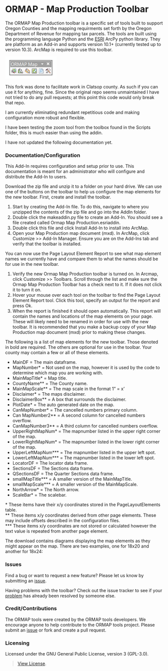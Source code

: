 # ORMAP - Map Production Toolbar

The ORMAP Map Production toolbar is a specific set of tools built to support Oregon Counties and the mapping requirments set forth by the Oregon Department of Revenue for mapping tax 
parcels.  The tools are built using the programming language Python and the  <a href="https://esri.com/" target="_blank">ESRI</a> ArcPy python library.  They are  platform as an Add-in and supports version 10.1+ (currently tested up to version 10.3). ArcMap is required 
to use this toolbar. 

![alt text](https://raw.githubusercontent.com/ORMAPtools/MapProduction/master/Suppemental/Toolbar.PNG "Image of the toolbar")

This fork was done to facilitate work in Clatsop county. As such if you can use it for anything, fine.
Since the original repo seems unmaintained I have not tried to do any pull requests; at this point this code
would only break that repo. 

I am currently eliminating redundant repetitious code and making configuration more robust and flexible.

I have been testing the zoom tool from the toolbox found in the Scripts folder, this is much easier than using the addin.

I have not updated the following documentation yet.

### Documentation/Configuration

This Add-In requires configuration and setup prior to use.  This documentation is meant for an administrator who will configure and distribute the Add-In to users.   

Download the zip file and unzip it to a folder on your hard drive.  We can use one of the buttons on the toolbar to help us configure the map elements for the new toolbar.  First, create and install the toolbar.

1.	Start by creating the Add-In file.  To do this, navigate to where you unzipped the contents of the zip file and go into the AddIn folder.  
2.	Double click the makeaddin.py file to create an Add-In.  You should see a file created called Ormap Map Production.esriaddin. 
3.	Double click this file and click Install Add-In to install into ArcMap.   
4.	Open your Map Production map document (mxd).  In ArcMap, click Customize >> Add-In Manager.  Ensure you are on the Add-Ins tab and verify that the toolbar is installed. 

You can now use the Page Layout Element Report to see what map element names we currently have and compare them to what the names should be for use in the new toolbar.

1.	Verify the new Ormap Map Production toolbar is turned on.  In Arcmap, click Customize >> Toolbars.  Scroll through the list and make sure the Ormap Map Production Toolbar has a check next to it.  If it does not click it to turn it on. 
2.	Hover your mouse over each tool on the toolbar to find the Page Layout Element Report tool.  Click this tool, specify an output for the report and press Ok.  
3.	When the report is finished it should open automatically.  This report will contain the names and locations of the map elements on your page.  These will likely need to be renamed in order for use with the new toolbar.   It is recommended that you make a backup copy of your Map Production map document (mxd) prior to making these changes.  

The following is a list of map elements for the new toolbar.  Those denoted in bold are required.  The others are optional for use in the toolbar.  Your county may contain a few or all of these elements.  

+	MainDF = The main dataframe.
+	MapNumber* = Not used on the map, however it is used by the code to determine which map you are working with.
+	MainMapTitle* = Map title.
+	CountyName** = The County name.
+	MainMapScale** = The map scale in the format 1” = x’
+	Disclaimer* = The maps disclaimer.
+	DisclaimerBox** = A box that surrounds the disclaimer.
+   PlotDate* = The auto generated date on the map.
+	CanMapNumber* = The cancelled numbers primary column.
+	Can MapNumber2** = A second column for cancelled numbers overflow.
+	CanMapNumber3** = A third column for cancelled numbers overflow.
+	UpperRightMapNum* = The mapnumber listed in the upper right corner of the map.
+	LowerRightMapNum* = The mapnumber listed in the lower right corner of the map.
+	UpperLeftMapNum*** = The mapnumber listed in the upper left spot.
+	LowerLeftMapNum*** = The mapnumber listed in the lower left spot.
+	LocatorDF = The locator data frame.
+	SectionsDF = The Sections data frame.
+	QSectionsDF = The Quarter Sections data frame.
+	smallMapTitle*** = A smaller version of the MainMapTitle.
+	smallMapScale*** = A smaller version of the MainMapScale.
+	NorthArrow* = The North arrow.
+	ScaleBar* = The scalebar.

\* These items have their x/y coordinates stored in the PageLayoutElements table.  
\** These items x/y coordinates derived from other page elements. These may include offsets described in the configuration files.  
\***  These items x/y coordinates are not stored or calculated however the text value is repeated from another page element.  

The download contains diagrams displaying the map elements as they might appear on the map.  There are two examples, one for 18x20 and another for 18x24:


### Issues
Find a bug or want to request a new feature?  Please let us know by submitting an [issue](https://github.com/ORMAPtools/MapProduction/issues). 

Having problems with the toolbar? Check out the issue tracker to see if your [problem](https://github.com/ORMAPtools/MapProduction/issues?utf8=%E2%9C%93&q=is%3Aissue) has already been resolved by someone else.

### Credit/Contributions
The ORMAP tools were created by the ORMAP tools developers.  We encourage anyone to help contribute to the ORMAP tools project.  Please submit an [issue](https://github.com/ORMAPtools/MapProduction/issues) or fork and create a pull request.


### Licensing
Licensed under the GNU General Public License, version 3 (GPL-3.0).  
> [View License](https://github.com/ORMAPtools/MapProduction/blob/master/LICENSE).